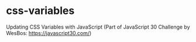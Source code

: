 # css-variables
Updating CSS Variables with JavaScript
(Part of JavaScript 30 Challenge by WesBos: https://javascript30.com/)
